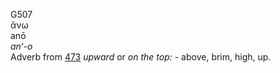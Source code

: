 G507  
ἄνω  
anō  
*an‘-o*  
Adverb from [473](g0473) *upward* or *on* *the* *top:* - above, brim,
high, up.  
